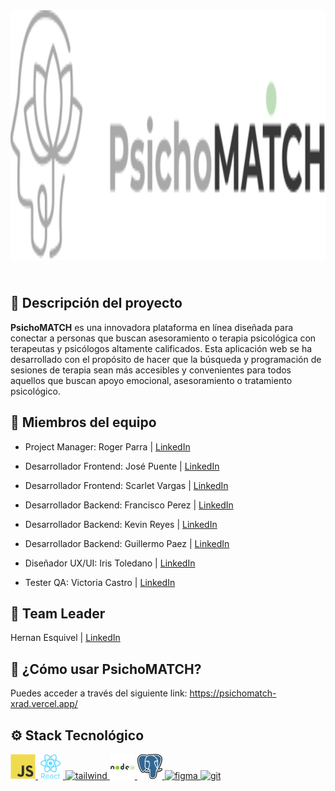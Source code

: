 <div align="center">
  <img width="900" height="400" style="margin-bottom: 1.5rem" src="Frontend/src/assets/Images/logo.svg" />
</div>

## 📕 Descripción del proyecto

<b>PsichoMATCH</b> es una innovadora plataforma en línea diseñada para conectar a personas que buscan asesoramiento o terapia psicológica con terapeutas y psicólogos altamente calificados. Esta aplicación web se ha desarrollado con el propósito de hacer que la búsqueda y programación de sesiones de terapia sean más accesibles y convenientes para todos aquellos que buscan apoyo emocional, asesoramiento o tratamiento psicológico. 



## 👷 Miembros del equipo

* Project Manager: Roger Parra | [LinkedIn](www.linkedin.com/in/roger-parra)

* Desarrollador Frontend: José Puente | [LinkedIn](https://www.linkedin.com/in/jos%C3%A9-puente-96214619b)

* Desarrollador Frontend: Scarlet Vargas | [LinkedIn](https://www.linkedin.com/in/scarletvargas-systems-engineer?utm_source=share&utm_campaign=share_via&utm_content=profile&utm_medium=android_app)

* Desarrollador Backend: Francisco Perez | [LinkedIn](https://www.linkedin.com/in/francisco-perezdev/)

* Desarrollador Backend: Kevin Reyes | [LinkedIn](https://www.linkedin.com/in/kevin-reyes-2a1470125/)

* Desarrollador Backend: Guillermo Paez | [LinkedIn](https://www.linkedin.com/in/nahuelgarrido/)

* Diseñador UX/UI: Iris Toledano | [LinkedIn](https://www.linkedin.com/in/iris-toledano-ayala-362150133/)

* Tester QA: Victoria Castro | [LinkedIn](www.linkedin.com/in/victoria-castro-bc)

##  📝 Team Leader

Hernan Esquivel | [LinkedIn](www.linkedin.com/in/hernan-esquivel)



## 🚀 ¿Cómo usar PsichoMATCH?
Puedes acceder a través del siguiente link: https://psichomatch-xrad.vercel.app/



## ⚙️ Stack Tecnológico
<p align="left"> 
<a href="https://developer.mozilla.org/en-US/docs/Web/JavaScript" target="_blank" rel="noreferrer"> <img src="https://raw.githubusercontent.com/devicons/devicon/master/icons/javascript/javascript-original.svg" alt="javascript" width="40" height="40"/> </a>
<a href="https://reactjs.org/" target="_blank" rel="noreferrer"> <img src="https://raw.githubusercontent.com/devicons/devicon/master/icons/react/react-original-wordmark.svg" alt="react" width="40" height="40"/> </a><a href="https://tailwindcss.com/" target="_blank" rel="noreferrer"> <img src="https://www.vectorlogo.zone/logos/tailwindcss/tailwindcss-icon.svg" alt="tailwind" width="40" height="40"/> </a> <a href="https://nodejs.org" target="_blank" rel="noreferrer"> <img src="https://raw.githubusercontent.com/devicons/devicon/master/icons/nodejs/nodejs-original-wordmark.svg" alt="nodejs" width="40" height="40"/> </a><a href="https://www.postgresql.org/" target="_blank" rel="noreferrer"> <img src="https://raw.githubusercontent.com/github/explore/80688e429a7d4ef2fca1e82350fe8e3517d3494d/topics/postgresql/postgresql.png" alt="postgresql" width="40" height="40"/> </a><a href="https://www.figma.com/" target="_blank" rel="noreferrer"> <img src="https://www.vectorlogo.zone/logos/figma/figma-icon.svg" alt="figma" width="40" height="40"/> </a><a href="https://git-scm.com/" target="_blank" rel="noreferrer"> <img src="https://www.vectorlogo.zone/logos/git-scm/git-scm-icon.svg" alt="git" width="40" height="40"/> </a>
 </p>
